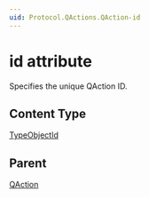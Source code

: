 ```yaml
---
uid: Protocol.QActions.QAction-id
---
```


# id attribute

Specifies the unique QAction ID.

## Content Type

[TypeObjectId](xref:Protocol-TypeObjectId)

## Parent

[QAction](xref:Protocol.QActions.QAction)
